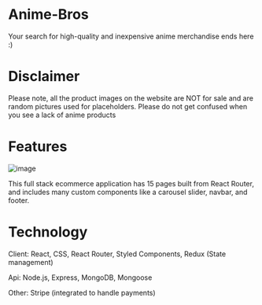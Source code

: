 # Anime-Bros
Your search for high-quality and inexpensive anime merchandise ends here :)

# Disclaimer
Please note, all the product images on the website are NOT for sale and are random pictures used for placeholders. Please do not get confused when you see a lack of anime products

# Features

![image](https://user-images.githubusercontent.com/70664921/177393979-5cfb7457-21ad-4470-9978-f677f90c48cc.png)

This full stack ecommerce application has 15 pages built from React Router, and includes many custom components like a carousel slider, navbar, and footer.

# Technology
Client: React, CSS, React Router, Styled Components, Redux (State management)

Api: Node.js, Express, MongoDB, Mongoose

Other: Stripe (integrated to handle payments)
